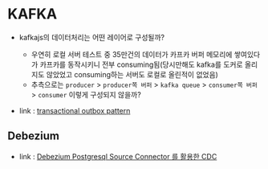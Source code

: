 # KAFKA

- kafkajs의 데이터처리는 어떤 레이어로 구성될까?
    - 우연히 로컬 서버 테스트 중 35만건의 데이터가 카프카 버퍼 메모리에 쌓여있다가 카프카를 동작시키니 전부 consuming됨(당시만해도 kafka를 도커로 올리지도 않았었고 consuming하는 서버도 로컬로 올린적이 없었음)
    - 추측으로는 `producer` > `producer쪽 버퍼` > `kafka queue` > `consumer쪽 버퍼` > `consumer` 이렇게 구성되지 않을까?

- link : [transactional outbox pattern](https://velog.io/@eastperson/Transaction-Outbox-Pattern-%EC%95%8C%EC%95%84%EB%B3%B4%EA%B8%B0)

## Debezium
- link : [Debezium Postgresql Source Connector 를 활용한 CDC](https://velog.io/@jihwankim94/Kafka-Debezium-Postgresql-Source-Connector-%EB%A5%BC-%ED%99%9C%EC%9A%A9%ED%95%9C-CDC)